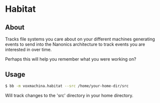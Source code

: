 # Habitat

## About

Tracks file systems you care about on your different machines generating events to send into the Nanonics architecture to track events you are interested in over time.

Perhaps this will help you remember what you were working on?

## Usage

```bash
$ bb -m voxmachina.habitat --src /home/your-home-dir/src
```

Will track changes to the 'src' directory in your home directory.
